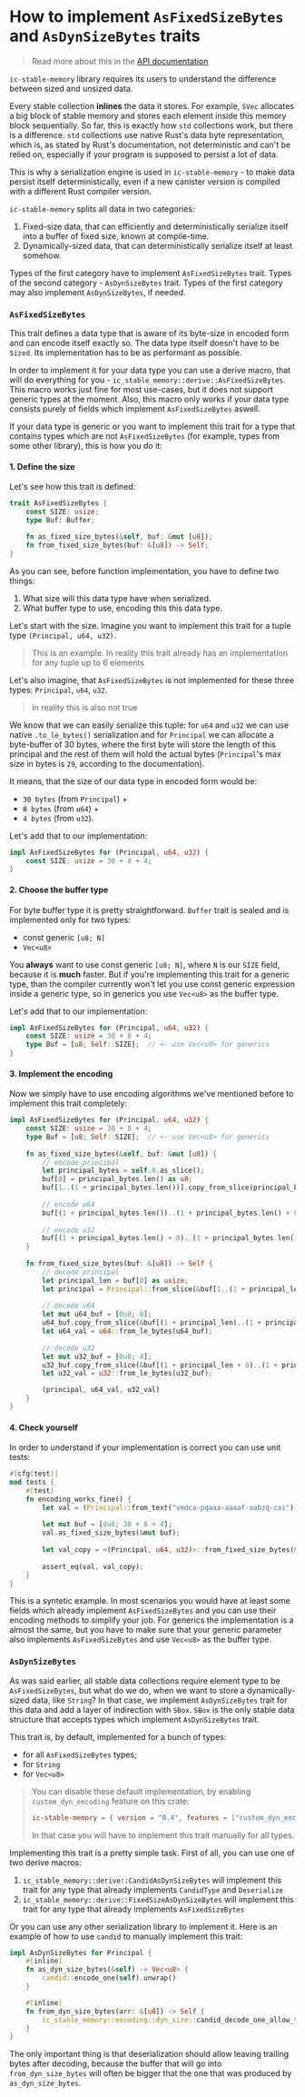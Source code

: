 # How to implement `AsFixedSizeBytes` and `AsDynSizeBytes` traits

> Read more about this in the [API documentation](https://docs.rs/ic-stable-memory/)

`ic-stable-memory` library requires its users to understand the difference between sized and unsized data.

Every stable collection **inlines** the data it stores. For example, `SVec` allocates a big block of stable memory 
and stores each element inside this memory block sequentially. So far, this is exactly how `std` collections work,
but there is a difference. `std` collections use native Rust's data byte representation, which is, as stated by Rust's
documentation, not deterministic and can't be relied on, especially if your program is supposed to persist a lot
of data.

This is why a serialization engine is used in `ic-stable-memory` - to make data persist itself deterministically, even
if a new canister version is compiled with a different Rust compiler version.

`ic-stable-memory` splits all data in two categories:
1. Fixed-size data, that can efficiently and deterministically serialize itself into a buffer of fixed size, known at compile-time.
2. Dynamically-sized data, that can deterministically serialize itself at least somehow.

Types of the first category have to implement `AsFixedSizeBytes` trait. Types of the second category - `AsDynSizeBytes` trait.
Types of the first category may also implement `AsDynSizeBytes`, if needed.

### `AsFixedSizeBytes`
This trait defines a data type that is aware of its byte-size in encoded form and can encode itself exactly so. The
data type itself doesn't have to be `Sized`. Its implementation has to be as performant as possible.

In order to implement it for your data type you can use a derive macro, that will do everything for you - 
`ic_stable_memory::derive::AsFixedSizeBytes`. This macro works just fine for most use-cases, but it does not 
support generic types at the moment. Also, this macro only works if your data type consists purely of fields which
implement `AsFixedSizeBytes` aswell. 

If your data type is generic or you want to implement this trait for a type that contains types which are not
`AsFixedSizeBytes` (for example, types from some other library), this is how you do it:

#### 1. Define the size
Let's see how this trait is defined:
```rust
trait AsFixedSizeBytes {
    const SIZE: usize;
    type Buf: Buffer;

    fn as_fixed_size_bytes(&self, buf: &mut [u8]);
    fn from_fixed_size_bytes(buf: &[u8]) -> Self;
}
```

As you can see, before function implementation, you have to define two things:
1. What size will this data type have when serialized.
2. What buffer type to use, encoding this this data type.

Let's start with the size. Imagine you want to implement this trait for a tuple type `(Principal, u64, u32)`.
> This is an example. In reality this trait already has an implementation for any tuple up to 6 elements

Let's also imagine, that `AsFixedSizeBytes` is not implemented for these three types: `Principal`, `u64`, `u32`.
> In reality this is also not true

We know that we can easily serialize this tuple: for `u64` and `u32` we can use native `.to_le_bytes()` serialization
and for `Principal` we can allocate a byte-buffer of 30 bytes, where the first byte will store the length of this principal
and the rest of them will hold the actual bytes (`Principal`'s max size in bytes is `29`, according to the documentation).

It means, that the size of our data type in encoded form would be:
* `30 bytes` (from `Principal`) + 
* `8 bytes` (from `u64`) + 
* `4 bytes` (from `u32`).

Let's add that to our implementation:
```rust
impl AsFixedSizeBytes for (Principal, u64, u32) {
    const SIZE: usize = 30 + 8 + 4;
}
```

#### 2. Choose the buffer type
For byte buffer type it is pretty straightforward. `Buffer` trait is sealed and is implemented only for two types:
* const generic `[u8; N]`
* `Vec<u8>`

You **always** want to use const generic `[u8; N]`, where `N` is our `SIZE` field, because it is **much** faster. But
if you're implementing this trait for a generic type, than the compiler currently won't let you use const generic expression
inside a generic type, so in generics you use `Vec<u8>` as the buffer type.

Let's add that to our implementation:
```rust
impl AsFixedSizeBytes for (Principal, u64, u32) {
    const SIZE: usize = 30 + 8 + 4;
    type Buf = [u8; Self::SIZE];  // <- use Vec<u8> for generics
}
```

#### 3. Implement the encoding
Now we simply have to use encoding algorithms we've mentioned before to implement this trait completely: 
```rust
impl AsFixedSizeBytes for (Principal, u64, u32) {
    const SIZE: usize = 30 + 8 + 4;
    type Buf = [u8; Self::SIZE];  // <- use Vec<u8> for generics
    
    fn as_fixed_size_bytes(&self, buf: &mut [u8]) {
        // encode principal
        let principal_bytes = self.0.as_slice();
        buf[0] = principal_bytes.len() as u8;
        buf[1..(1 + principal_bytes.len())].copy_from_slice(principal_bytes);
        
        // encode u64
        buf[(1 + principal_bytes.len())..(1 + principal_bytes.len() + 8)].copy_from_slice(&self.1.to_le_bytes());
        
        // encode u32
        buf[(1 + principal_bytes.len() + 8)..(1 + principal_bytes.len() + 8 + 4)].copy_from_slice(&self.2.to_le_bytes());
    }
    
    fn from_fixed_size_bytes(buf: &[u8]) -> Self {
        // decode principal
        let principal_len = buf[0] as usize;
        let principal = Principal::from_slice(&buf[1..(1 + principal_len)]);
        
        // decode u64
        let mut u64_buf = [0u8; 8];
        u64_buf.copy_from_slice(&buf[(1 + principal_len)..(1 + principal_len + 8)]);
        let u64_val = u64::from_le_bytes(u64_buf);
        
        // decode u32
        let mut u32_buf = [0u8; 4];
        u32_buf.copy_from_slice(&buf[(1 + principal_len + 8)..(1 + principal_len + 8 + 4)]);
        let u32_val = u32::from_le_bytes(u32_buf);

        (principal, u64_val, u32_val)
    }
}
```

#### 4. Check yourself
In order to understand if your implementation is correct you can use unit tests:
```rust
#[cfg(test)]
mod tests {
    #[test]
    fn encoding_works_fine() {
        let val = (Principal::from_text("vmdca-pqaaa-aaaaf-aabzq-cai"), 100u64, 15u32);
        
        let mut buf = [0u8; 30 + 8 + 4];
        val.as_fixed_size_bytes(&mut buf);
        
        let val_copy = <(Principal, u64, u32)>::from_fixed_size_bytes(&buf);
        
        assert_eq(val, val_copy);
    }
}
```

This is a syntetic example. In most scenarios you would have at least some fields which already implement `AsFixedSizeBytes`
and you can use their encoding methods to simplify your job. For generics the implementation is a almost the same, but you
have to make sure that your generic parameter also implements `AsFixedSizeBytes` and use `Vec<u8>` as the buffer type.

### `AsDynSizeBytes`
As was said earlier, all stable data collections require element type to be `AsFixedSizeBytes`, but what do we do,
when we want to store a dynamically-sized data, like `String`? In that case, we implement `AsDynSizeBytes` trait for
this data and add a layer of indirection with `SBox`. `SBox` is the only stable data structure that accepts types
which implement `AsDynSizeBytes` trait.

This trait is, by default, implemented for a bunch of types:
* for all `AsFixedSizeBytes` types;
* for `String`
* for `Vec<u8>`

> You can disable these default implementation, by enabling `custom_dyn_encoding` feature on this crate:
> ```toml
> ic-stable-memory = { version = "0.4", features = ["custom_dyn_encoding"] }
> ```
> In that case you will have to implement this trait manually for all types.

Implementing this trait is a pretty simple task. First of all, you can use one of two derive macros:
1. `ic_stable_memory::derive::CandidAsDynSizeBytes` will implement this trait for any type that already implements 
`CandidType` and `Deserialize`
2. `ic_stable_memory::derive::FixedSizeAsDynSizeBytes` will implement this trait for any type that already implements
`AsFixedSizeBytes`

Or you can use any other serialization library to implement it. Here is an example of how to use `candid` to manually
implement this trait:

```rust
impl AsDynSizeBytes for Principal {
    #[inline]
    fn as_dyn_size_bytes(&self) -> Vec<u8> {
        candid::encode_one(self).unwrap()
    }

    #[inline]
    fn from_dyn_size_bytes(arr: &[u8]) -> Self {
        ic_stable_memory::encoding::dyn_size::candid_decode_one_allow_trailing(arr).unwrap()
    }
}
```

The only important thing is that deserialization should allow leaving trailing bytes after decoding, because the
buffer that will go into `from_dyn_size_bytes` will often be bigger that the one that was produced by `as_dyn_size_bytes`.